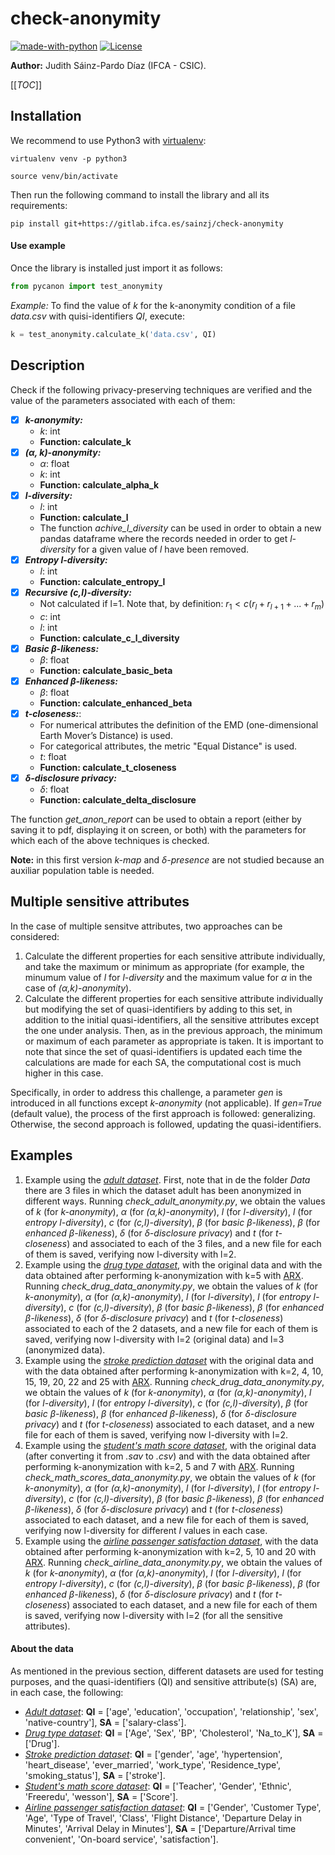 # **check-anonymity**

[![made-with-python](https://img.shields.io/badge/Made%20with-Python-1f425f.svg)](https://www.python.org/)
[![License](https://img.shields.io/badge/License-Apache_2.0-blue.svg)](https://gitlab.ifca.es/sainzj/check-anonymity/-/blob/main/LICENSE)

**Author:** Judith Sáinz-Pardo Díaz (IFCA - CSIC).

[[_TOC_]]

## Installation
We recommend to use Python3 with [virtualenv](https://virtualenv.pypa.io/en/latest/):
```
virtualenv venv -p python3
```
```
source venv/bin/activate
```
Then run the following command to install the library and all its requirements:
```
pip install git+https://gitlab.ifca.es/sainzj/check-anonymity
```

#### Use example
Once the library is installed just import it as follows:
```python
from pycanon import test_anonymity
```
_Example:_ To find the value of _k_ for the k-anonymity condition of a file _data.csv_ with quisi-identifiers _QI_, execute:
```python
k = test_anonymity.calculate_k('data.csv', QI)
```

## Description 

Check if the following privacy-preserving techniques are verified and the value of the parameters associated with each of them:
- [x] _**k-anonymity:**_
    - _k_: int
    - **Function: calculate_k**
- [x] _**(α, k)-anonymity:**_
    - _α_: float
    - _k_: int
    - **Function: calculate_alpha_k**
- [x] _**l-diversity:**_
    - _l_: int
    - **Function: calculate_l**
    - The function _achive_l_diversity_ can be used in order to obtain a new pandas dataframe where the records needed in order to get _l-diversity_ for a given value of _l_ have been removed.
- [x] _**Entropy l-diversity:**_
    - _l_: int
    - **Function: calculate_entropy_l**
- [x] _**Recursive (c,l)-diversity:**_
    - Not calculated if l=1. Note that, by definition: $` r_{1} < c(r_{l}+r_{l+1}+...+r_{m}) `$
    - _c_: int
    - _l_: int
    - **Function: calculate_c_l_diversity**
- [x] _**Basic β-likeness:**_
    - _β_: float
    - **Function: calculate_basic_beta**
- [x] _**Enhanced β-likeness:**_
    - _β_: float
    - **Function: calculate_enhanced_beta**
- [x] _**t-closeness:**_:
    - For numerical attributes the definition of the EMD (one-dimensional Earth Mover’s Distance) is used.
    - For categorical attributes, the metric "Equal Distance" is used.
    - _t_: float
    - **Function: calculate_t_closeness**
- [x] _**δ-disclosure privacy:**_
    - _δ_: float
    - **Function: calculate_delta_disclosure**

The function _get_anon_report_ can be used to obtain a report (either by saving it to pdf, displaying it on screen, or both) with the parameters for which each of the above techniques is checked.

**Note:** in this first version _k-map_ and _δ-presence_ are not studied because an auxiliar population table is needed. 

## Multiple sensitive attributes

In the case of multiple sensitve attributes, two approaches can be considered:
1. Calculate the different properties for each sensitive attribute individually, and take the maximum or minimum as appropriate (for example, the minumum value of _l_ for _l-diversity_ and the maximum value for _α_ in the case of _(α,k)-anonymity_).
2. Calculate the different properties for each sensitive attribute individually but modifying the set of quasi-identifiers by adding to this set, in addition to the initial quasi-identifiers, all the sensitive attributes except the one under analysis. Then, as in the previous approach, the minimum or maximum of each parameter as appropriate is taken. It is important to note that since the set of quasi-identifiers is updated each time the calculations are made for each SA, the computational cost is much higher in this case.

Specifically, in order to address this challenge, a parameter _gen_ is introduced in all functions except _k-anonymity_ (not applicable). If _gen=True_ (default value), the process of the first approach is followed: generalizing. Otherwise, the second approach is followed, updating the quasi-identifiers.


## Examples
1. Example using the [_adult dataset_](https://archive.ics.uci.edu/ml/datasets/adult). First, note that in de the folder _Data_ there are 3 files in which the dataset adult has been anonymized in different ways. Running _check_adult_anonymity.py_, we obtain the values of _k_ (for _k-anonymity_), _α_ (for _(α,k)-anonymity_), _l_ (for _l-diversity_), _l_ (for _entropy l-diversity_), _c_ (for _(c,l)-diversity_), _β_ (for _basic β-likeness_), _β_ (for _enhanced β-likeness_), _δ_ (for _δ-disclosure privacy_) and _t_ (for _t-closeness_) and associated to each of the 3 files, and a new file for each of them is saved, verifying now l-diversity with l=2.
2. Example using the [_drug type dataset_](https://www.kaggle.com/datasets/prathamtripathi/drug-classification), with the original data and with the data obtained after performing k-anonymization with k=5 with [ARX](https://arx.deidentifier.org/). Running _check_drug_data_anonymity.py_, we obtain the values of _k_ (for _k-anonymity_), _α_ (for _(α,k)-anonymity_), _l_ (for _l-diversity_), _l_ (for _entropy l-diversity_), _c_ (for _(c,l)-diversity_), _β_ (for _basic β-likeness_), _β_ (for _enhanced β-likeness_), _δ_ (for _δ-disclosure privacy_) and _t_ (for _t-closeness_) associated to each of the 2 datasets, and a new file for each of them is saved, verifying now l-diversity with l=2 (original data) and l=3 (anonymized data).
3. Example using the [_stroke prediction dataset_](https://www.kaggle.com/datasets/fedesoriano/stroke-prediction-dataset) with the original data and with the data obtained after performing k-anonymization with k=2, 4, 10, 15, 19, 20, 22 and 25 with [ARX](https://arx.deidentifier.org/). Running _check_drug_data_anonymity.py_, we obtain the values of _k_ (for _k-anonymity_), _α_ (for _(α,k)-anonymity_), _l_ (for _l-diversity_), _l_ (for _entropy l-diversity_), _c_ (for _(c,l)-diversity_), _β_ (for _basic β-likeness_), _β_ (for _enhanced β-likeness_), _δ_ (for _δ-disclosure privacy_) and _t_ (for _t-closeness_) associated to each dataset, and a new file for each of them is saved, verifying now l-diversity with l=2.
4. Example using the [_student's math score dataset_](https://www.kaggle.com/datasets/soumyadiptadas/students-math-score-for-different-teaching-style), with the original data (after converting it from _.sav_ to _.csv_) and with the data obtained after performing k-anonymization with k=2, 5 and 7 with [ARX](https://arx.deidentifier.org/). Running _check_math_scores_data_anonymity.py_, we obtain the values of _k_ (for _k-anonymity_), _α_ (for _(α,k)-anonymity_), _l_ (for _l-diversity_), _l_ (for _entropy l-diversity_), _c_ (for _(c,l)-diversity_), _β_ (for _basic β-likeness_), _β_ (for _enhanced β-likeness_), _δ_ (for _δ-disclosure privacy_) and _t_ (for _t-closeness_) associated to each dataset, and a new file for each of them is saved, verifying now l-diversity for different _l_ values in each case.
5.  Example using the [_airline passenger satisfaction dataset_](https://www.kaggle.com/datasets/teejmahal20/airline-passenger-satisfaction?select=test.csv), with the data obtained after performing k-anonymization with k=2, 5, 10 and 20 with [ARX](https://arx.deidentifier.org/). Running _check_airline_data_anonymity.py_, we obtain the values of _k_ (for _k-anonymity_), _α_ (for _(α,k)-anonymity_), _l_ (for _l-diversity_), _l_ (for _entropy l-diversity_), _c_ (for _(c,l)-diversity_), _β_ (for _basic β-likeness_), _β_ (for _enhanced β-likeness_), _δ_ (for _δ-disclosure privacy_) and _t_ (for _t-closeness_) associated to each dataset, and a new file for each of them is saved, verifying now l-diversity with l=2 (for all the sensitive attributes).

#### About the data
As mentioned in the previous section, different datasets are used for testing purposes, and the quasi-identifiers (QI) and sensitive attribute(s) (SA) are, in each case, the following:
- [_Adult dataset_](https://archive.ics.uci.edu/ml/datasets/adult): **QI** = ['age', 'education', 'occupation', 'relationship', 'sex', 'native-country'], **SA** = ['salary-class'].
- [_Drug type dataset_](https://www.kaggle.com/datasets/prathamtripathi/drug-classification): **QI** = ['Age', 'Sex', 'BP', 'Cholesterol', 'Na_to_K'], **SA** = ['Drug'].
- [_Stroke prediction dataset_](https://www.kaggle.com/datasets/fedesoriano/stroke-prediction-dataset): **QI** = ['gender', 'age', 'hypertension', 'heart_disease', 'ever_married', 'work_type', 'Residence_type', 'smoking_status'], **SA** = ['stroke'].
- [_Student's math score dataset_](https://www.kaggle.com/datasets/soumyadiptadas/students-math-score-for-different-teaching-style): **QI** = ['Teacher', 'Gender', 'Ethnic', 'Freeredu', 'wesson'], **SA** = ['Score'].
- [_Airline passenger satisfaction dataset_](https://www.kaggle.com/datasets/teejmahal20/airline-passenger-satisfaction?select=test.csv): **QI** = ['Gender', 'Customer Type', 'Age', 'Type of Travel', 'Class', 'Flight Distance', 'Departure Delay in Minutes', 'Arrival Delay in Minutes'], **SA** = ['Departure/Arrival time convenient', 'On-board service', 'satisfaction'].
